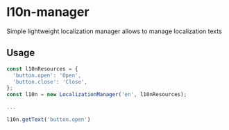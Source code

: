 # l10n-manager

Simple lightweight localization manager allows to manage localization texts

## Usage

```javascript
const l10nResources = {
  'button.open': 'Open',
  'button.close': 'Close',
};
const l10n = new LocalizationManager('en', l10nResources);

...

l10n.getText('button.open')
```
